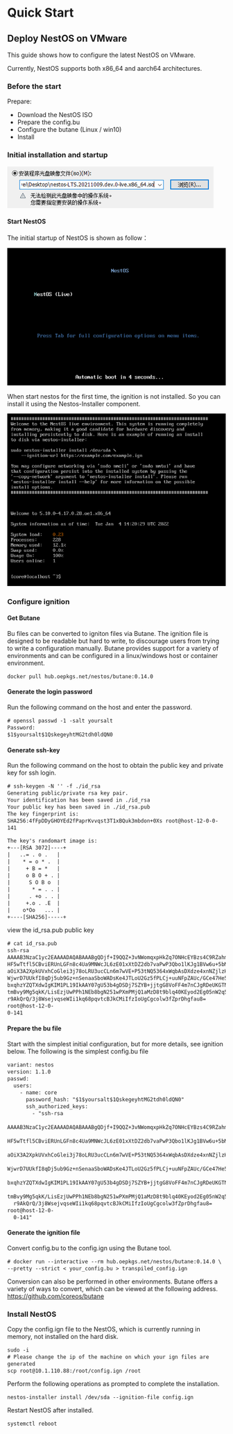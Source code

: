 # Quick Start

## Deploy NestOS on VMware

This guide shows how to configure the latest NestOS on VMware.

Currently, NestOS supports both x86_64 and aarch64 architectures.

### Before the start

Prepare:

- Download the NestOS ISO
- Prepare the config.bu
- Configure the butane (Linux / win10)
- Install

### Initial installation and startup

![image-20211014200951942](/docs/en/graph/QuickStart/image-20211014200951942.png)

#### Start NestOS

The initial startup of NestOS is shown as follow：

![image-20211014201036415](/docs/en/graph/QuickStart/image-20211014201036415.png)

When start nestos for the first time, the ignition is not installed. So you can install it using the Nestos-Installer component.

![image-20211014201046509](/docs/en/graph/QuickStart/image-20211014201046509.png)

### Configure ignition

#### Get Butane

Bu files can be converted to igniton files via Butane. The ignition file is designed to be readable but hard to write, to discourage users from trying to write a configuration manually. Butane provides support for a variety of environments and can be configured in a linux/windows host or container environment.

```
docker pull hub.oepkgs.net/nestos/butane:0.14.0
```

#### Generate the login password

Run the following command on the host and enter the password.

```
# openssl passwd -1 -salt yoursalt
Password:
$1$yoursalt$1QskegeyhtMG2tdh0ldQN0
```

#### Generate ssh-key

Run the following command on the host to obtain the public key and private key for ssh login.

```
# ssh-keygen -N '' -f ./id_rsa
Generating public/private rsa key pair.
Your identification has been saved in ./id_rsa
Your public key has been saved in ./id_rsa.pub
The key fingerprint is:
SHA256:4fFpDDyGHOYEd2fPaprKvvqst3T1xBQuk3mbdon+0Xs root@host-12-0-0-141
```

```
The key's randomart image is:
+---[RSA 3072]----+
|   ..= . o .   |
|    * = o * .  |
|     + B = *   |
|     o B O + . |
|      S O B o  |
|       * = . . |
|      . +o . . |
|     +.o . .E  |
|    o*Oo   ... |
+----[SHA256]-----+
```

view the id_rsa.pub public key

```
# cat id_rsa.pub
ssh-rsa
AAAAB3NzaC1yc2EAAAADAQABAAABgQDjf+I9QQZ+3vNWomqxpHkZq7ONHcEYBzs4C9RZahmLYVPBf/3y
HF5wTtfl5CBviERUnLGFn8c4Ua9MNWcJL6zE01xXtDZ2db7vaPwP3Qbo1lKJg1BVw6u+5bMKCJxEnN9+
aOiX3A2XpkUVxhCoGlei3j78oLRU3ucCLn6m7wVE+P53tNQ5364xWqbAsDXdze4xnNZjlzH9JvjJ5IJY
WjwrD7UUkfI8qDj5ub9Gz+nSenaaSboWADsKe4JTLoU2Gz5fPLCj+uuNFpZAUc/GCe47He5UO6IbHjDI
bxqhzYZQTXdwIgKIM1PL19IkAAY07gU53b4gDSDj7SZYB+jjtgG8VoFF4m7nCJgRDeUKGTNT5fsLPKAZ
tmBvy9Mg5qkK/LisEzjUwPPh1NEb8bgN251wPXmPMjQ1aMzD8t9blq40KEyod2Eg05nW2q5/90ICNQBa
r9AkQrQ/3j8WsejvqseWIi1kq68pqvtcBJkCMiIfzIoUgCgcolw3fZprDhgfau8= root@host-12-0-
0-141
```

#### Prepare the bu file

Start with the simplest initial configuration, but for more details, see ignition below. The following is the simplest config.bu file

```
variant: nestos
version: 1.1.0
passwd:
  users:
    - name: core
      password_hash: "$1$yoursalt$1QskegeyhtMG2tdh0ldQN0"
      ssh_authorized_keys:
        - "ssh-rsa
  AAAAB3NzaC1yc2EAAAADAQABAAABgQDjf+I9QQZ+3vNWomqxpHkZq7ONHcEYBzs4C9RZahmLYVPBf/3y
  HF5wTtfl5CBviERUnLGFn8c4Ua9MNWcJL6zE01xXtDZ2db7vaPwP3Qbo1lKJg1BVw6u+5bMKCJxEnN9+
  aOiX3A2XpkUVxhCoGlei3j78oLRU3ucCLn6m7wVE+P53tNQ5364xWqbAsDXdze4xnNZjlzH9JvjJ5IJY
  WjwrD7UUkfI8qDj5ub9Gz+nSenaaSboWADsKe4JTLoU2Gz5fPLCj+uuNFpZAUc/GCe47He5UO6IbHjDI
  bxqhzYZQTXdwIgKIM1PL19IkAAY07gU53b4gDSDj7SZYB+jjtgG8VoFF4m7nCJgRDeUKGTNT5fsLPKAZ
  tmBvy9Mg5qkK/LisEzjUwPPh1NEb8bgN251wPXmPMjQ1aMzD8t9blq40KEyod2Eg05nW2q5/90ICNQBa
  r9AkQrQ/3j8WsejvqseWIi1kq68pqvtcBJkCMiIfzIoUgCgcolw3fZprDhgfau8= root@host-12-0-
  0-141"
```

#### Generate the ignition file

Convert config.bu to the config.ign using the Butane tool.

```
# docker run --interactive --rm hub.oepkgs.net/nestos/butane:0.14.0 \
--pretty --strict < your_config.bu > transpiled_config.ign
```

Conversion can also be performed in other environments. Butane offers a variety of ways to convert, which can be viewed at the following address.
https://github.com/coreos/butane

### Install NestOS

Copy the config.ign file to the NestOS, which is currently running in memory, not installed on the hard disk.

```
sudo -i
# Please change the ip of the machine on which your ign files are generated
scp root@10.1.110.88:/root/config.ign /root            
```

Perform the following operations as prompted to complete the installation.

```
nestos-installer install /dev/sda --ignition-file config.ign
```

Restart NestOS after installed.

```
systemctl reboot
```

